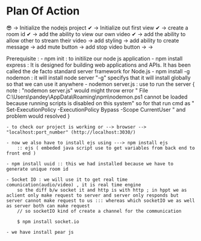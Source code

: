 # Plan Of Action 
    
😎  -> Initialize the nodejs project ✔
    -> Initialize out first view ✔
    -> create a room id ✔
    -> add the ability to view our own video ✔
    -> add the ability to allow other to stream their video
    -> add styling
    -> add ability to create message
    -> add mute button
    -> add stop video button
    ->
    ->

Prerequisite :
    - npm init : to initilize our node js application
    - npm install express : It is designed for building web applications and    APIs. It has been called the de facto standard server framework for Node.js
    - npm install -g nodemon : it will install node server "-g" specifys that it will install globally so that we can use it anywhere
    - nodemon server.js : use to run the server
    { note : "nodemon server.js" would might throw error " File C:\Users\pandey\AppData\Roaming\npm\nodemon.ps1 cannot be loaded because running scripts is disabled on this system" so for that run cmd as " Set-ExecutionPolicy -ExecutionPolicy Bypass -Scope CurrentUser " and problem would resolved }
    
    - to check our project is working or --> browser --> "localhost:port_number" (http://localhost:3030/)

    - now we also have to install ejs using ---> npm install ejs 
        :: ejs ( embeded java script use to get variables from back end to front end )

    - npm install uuid :: this we had installed because we have to generate unique room id

    - Socket IO : we will use it to get real time comunication(audio/video) , it is real time engine
        so the diff b/w socket it and http is with http ; in hppt we as aclient only make request to server and server only responds but server cannot make request to us ::: whereas which socketIO we as well as server both can make request
        // so socketIO kind of create a channel for the communication 

        $ npm install socket.io
    
    - we have install pear js